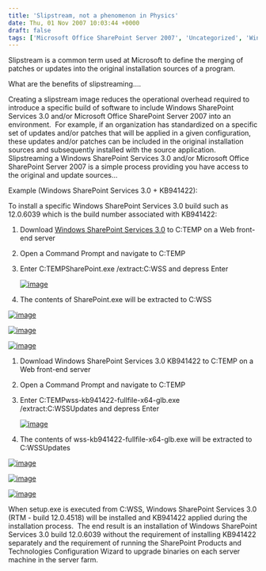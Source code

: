 ```yaml
---
title: 'Slipstream, not a phenomenon in Physics'
date: Thu, 01 Nov 2007 10:03:44 +0000
draft: false
tags: ['Microsoft Office SharePoint Server 2007', 'Uncategorized', 'Windows SharePoint Services 3.0']
---
```


Slipstream is a common term used at Microsoft to define the merging of patches or updates into the original installation sources of a program.

What are the benefits of slipstreaming....

Creating a slipstream image reduces the operational overhead required to introduce a specific build of software to include Windows SharePoint Services 3.0 and/or Microsoft Office SharePoint Server 2007 into an environment.  For example, if an organization has standardized on a specific set of updates and/or patches that will be applied in a given configuration, these updates and/or patches can be included in the original installation sources and subsequently installed with the source application.  Slipstreaming a Windows SharePoint Services 3.0 and/or Microsoft Office SharePoint Server 2007 is a simple process providing you have access to the original and update sources...

Example (Windows SharePoint Services 3.0 + KB941422):

To install a specific Windows SharePoint Services 3.0 build such as 12.0.6039 which is the build number associated with KB941422:

1.  Download [Windows SharePoint Services 3.0](http://www.microsoft.com/downloads/details.aspx?familyid=D51730B5-48FC-4CA2-B454-8DC2CAF93951&displaylang=en) to C:TEMP on a Web front-end server
2.  Open a Command Prompt and navigate to C:TEMP
3.  Enter C:TEMPSharePoint.exe /extract:C:WSS and depress Enter
    
    [![image](https://msdnshared.blob.core.windows.net/media/TNBlogsFS/BlogFileStorage/blogs_technet/wbaer/WindowsLiveWriter/SlipstreamnotaphenomenoninPhysics_52B2/image_thumb.png)](https://msdnshared.blob.core.windows.net/media/TNBlogsFS/BlogFileStorage/blogs_technet/wbaer/WindowsLiveWriter/SlipstreamnotaphenomenoninPhysics_52B2/image.png)
    
4.  The contents of SharePoint.exe will be extracted to C:WSS

[![image](https://msdnshared.blob.core.windows.net/media/TNBlogsFS/BlogFileStorage/blogs_technet/wbaer/WindowsLiveWriter/SlipstreamnotaphenomenoninPhysics_52B2/image_thumb_1.png)](https://msdnshared.blob.core.windows.net/media/TNBlogsFS/BlogFileStorage/blogs_technet/wbaer/WindowsLiveWriter/SlipstreamnotaphenomenoninPhysics_52B2/image_1.png)

[![image](https://msdnshared.blob.core.windows.net/media/TNBlogsFS/BlogFileStorage/blogs_technet/wbaer/WindowsLiveWriter/SlipstreamnotaphenomenoninPhysics_52B2/image_thumb_2.png)](https://msdnshared.blob.core.windows.net/media/TNBlogsFS/BlogFileStorage/blogs_technet/wbaer/WindowsLiveWriter/SlipstreamnotaphenomenoninPhysics_52B2/image_2.png)

[![image](https://msdnshared.blob.core.windows.net/media/TNBlogsFS/BlogFileStorage/blogs_technet/wbaer/WindowsLiveWriter/SlipstreamnotaphenomenoninPhysics_52B2/image_thumb_3.png)](https://msdnshared.blob.core.windows.net/media/TNBlogsFS/BlogFileStorage/blogs_technet/wbaer/WindowsLiveWriter/SlipstreamnotaphenomenoninPhysics_52B2/image_3.png)

1.  Download Windows SharePoint Services 3.0 KB941422 to C:TEMP on a Web front-end server
2.  Open a Command Prompt and navigate to C:TEMP
3.  Enter C:TEMPwss-kb941422-fullfile-x64-glb.exe /extract:C:WSSUpdates and depress Enter
    
    [![image](https://msdnshared.blob.core.windows.net/media/TNBlogsFS/BlogFileStorage/blogs_technet/wbaer/WindowsLiveWriter/SlipstreamnotaphenomenoninPhysics_52B2/image_thumb_8.png)](https://msdnshared.blob.core.windows.net/media/TNBlogsFS/BlogFileStorage/blogs_technet/wbaer/WindowsLiveWriter/SlipstreamnotaphenomenoninPhysics_52B2/image_8.png)
    
4.  The contents of wss-kb941422-fullfile-x64-glb.exe will be extracted to C:WSSUpdates

[![image](https://msdnshared.blob.core.windows.net/media/TNBlogsFS/BlogFileStorage/blogs_technet/wbaer/WindowsLiveWriter/SlipstreamnotaphenomenoninPhysics_52B2/image_thumb_5.png)](https://msdnshared.blob.core.windows.net/media/TNBlogsFS/BlogFileStorage/blogs_technet/wbaer/WindowsLiveWriter/SlipstreamnotaphenomenoninPhysics_52B2/image_5.png)

[![image](https://msdnshared.blob.core.windows.net/media/TNBlogsFS/BlogFileStorage/blogs_technet/wbaer/WindowsLiveWriter/SlipstreamnotaphenomenoninPhysics_52B2/image_thumb_6.png)](https://msdnshared.blob.core.windows.net/media/TNBlogsFS/BlogFileStorage/blogs_technet/wbaer/WindowsLiveWriter/SlipstreamnotaphenomenoninPhysics_52B2/image_6.png)

[![image](https://msdnshared.blob.core.windows.net/media/TNBlogsFS/BlogFileStorage/blogs_technet/wbaer/WindowsLiveWriter/SlipstreamnotaphenomenoninPhysics_52B2/image_thumb_7.png)](https://msdnshared.blob.core.windows.net/media/TNBlogsFS/BlogFileStorage/blogs_technet/wbaer/WindowsLiveWriter/SlipstreamnotaphenomenoninPhysics_52B2/image_7.png)

When setup.exe is executed from C:WSS, Windows SharePoint Services 3.0 (RTM - build 12.0.4518) will be installed and KB941422 applied during the installation process.  The end result is an installation of Windows SharePoint Services 3.0 build 12.0.6039 without the requirement of installing KB941422 separately and the requirement of running the SharePoint Products and Technologies Configuration Wizard to upgrade binaries on each server machine in the server farm.
